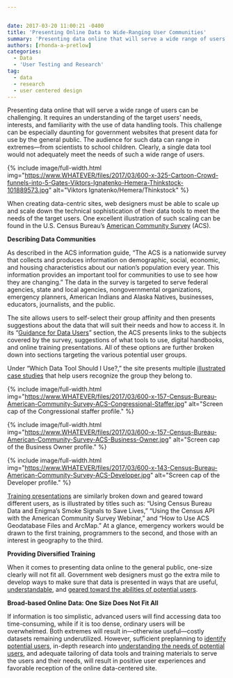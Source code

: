 ```yaml
---


date: 2017-03-20 11:00:21 -0400
title: 'Presenting Online Data to Wide-Ranging User Communities'
summary: 'Presenting data online that will serve a wide range of users can be challenging. It requires an understanding of the target users&rsquo; needs, interests, and familiarity with the use of data handling tools. This challenge can be especially daunting for government &nbsp;websites that present data for use by the general public. The audience for such'
authors: [rhonda-a-pretlow]
categories:
  - Data
  - 'User Testing and Research'
tag:
  - data
  - research
  - user centered design
---
```


Presenting data online that will serve a wide range of users can be challenging. It requires an understanding of the target users’ needs, interests, and familiarity with the use of data handling tools. This challenge can be especially daunting for government  websites that present data for use by the general public. The audience for such data can range in extremes—from scientists to school children. Clearly, a single data tool would not adequately meet the needs of such a wide range of users.


{% include image/full-width.html img="https://www.WHATEVER/files/2017/03/600-x-325-Cartoon-Crowd-funnels-into-5-Gates-Viktors-Ignatenko-Hemera-Thinkstock-101889573.jpg" alt="Viktors Ignatenko/Hemera/Thinkstock" %}

When creating data-centric sites, web designers must be able to scale up and scale down the technical sophistication of their data tools to meet the needs of the target users. One excellent illustration of such scaling can be found in the U.S. Census Bureau’s  [American Community Survey](https://www.census.gov/programs-surveys/acs/) (ACS).

**Describing Data Communities**

As described in the ACS information guide, “The ACS is a nationwide survey that collects and produces information on demographic, social, economic, and housing characteristics about our nation&#8217;s population every year. This information provides an important tool for communities to use to see how they are changing.” The data in the survey is targeted to serve federal agencies, state and local agencies, nongovernmental organizations, emergency planners, American Indians and Alaska Natives, businesses, educators, journalists, and the public.

The site allows users to self-select their group affinity and then presents suggestions about the data that will suit their needs and how to access it. In its “[Guidance for Data Users](https://www.census.gov/programs-surveys/acs/guidance.html/)” section, the ACS presents links to the subjects covered by the survey, suggestions of what tools to use, digital handbooks, and online training presentations. All of these options are further broken down into sections targeting the various potential user groups.

Under “Which Data Tool Should I Use?,” the site presents multiple [illustrated case studies](https://www.census.gov/acs/www/guidance/which-data-tool/) that help users recognize the group they belong to.


{% include image/full-width.html img="https://www.WHATEVER/files/2017/03/600-x-157-Census-Bureau-American-Community-Survey-ACS-Congressional-Staffer.jpg" alt="Screen cap of the Congressional staffer profile." %}
  

{% include image/full-width.html img="https://www.WHATEVER/files/2017/03/600-x-157-Census-Bureau-American-Community-Survey-ACS-Business-Owner.jpg" alt="Screen cap of the Business Owner profile." %}
  

{% include image/full-width.html img="https://www.WHATEVER/files/2017/03/600-x-143-Census-Bureau-American-Community-Survey-ACS-Developer.jpg" alt="Screen cap of the Developer profile." %}

[Training presentations](https://www.census.gov/programs-surveys/acs/guidance/training-presentations.html) are similarly broken down and geared toward different users, as is illustrated by titles such as: “Using Census Bureau Data and Enigma&#8217;s Smoke Signals to Save Lives,” “Using the Census API with the American Community Survey Webinar,” and “How to Use ACS Geodatabase Files and ArcMap.” At a glance, emergency workers would be drawn to the first training, programmers to the second, and those with an interest in geography to the third.

**Providing Diversified Training**

When it comes to presenting data online to the general public, one-size clearly will not fit all. Government web designers must go the extra mile to develop ways to make sure that data is presented in ways that are useful, [understandable](https://www.WHATEVER/resources/plain-language-web-writing-tips/), and [geared toward the abilities of potential users](https://www.WHATEVER/category/ux/accessibility/).

**Broad-based Online Data: One Size Does Not Fit All**

If information is too simplistic, advanced users will find accessing data too time-consuming, while if it is too dense, ordinary users will be overwhelmed. Both extremes will result in—otherwise useful—costly datasets remaining underutilized. However, sufficient preplanning to [identify potential users](https://www.WHATEVER/2015/08/12/journey-mapping-the-customer-experience-a-usa-gov-case-study/), in-depth research into [understanding the needs of potential users](https://www.WHATEVER/2015/05/26/5-crucial-steps-for-conducting-an-effective-customer-interview/), and adequate tailoring of data tools and training materials to serve the users and their needs, will result in positive user experiences and favorable reception of the online data-centered site.